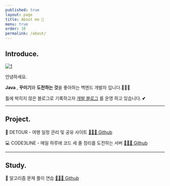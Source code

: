 ```yaml
---
published: true
layout: page
title: About me 💌
menu: true
order: 10
permalink: /about/
---
```



## Introduce.

<a  href="https://github.com/LeeNaYoung240/LeeNaYoung240.github.io/assets/107848521/d7762d25-1b9b-402f-83c9-35e2ee86697e"  class="popup img-link"><img  src="https://github.com/LeeNaYoung240/LeeNaYoung240.github.io/assets/107848521/d7762d25-1b9b-402f-83c9-35e2ee86697e"  alt="1"  loading="lazy"></a> 


안녕하세요.<br>


<b>Java </b>, <b>꾸미기</b>와 <b>도전하는 것</b>을 좋아하는 백엔드 개발자 입니다.🤸🏻‍♀️ 


틀에 박히지 않은 블로그로 기록하고자 <a href="https://LeeNayoung240.github.io">개발 블로그</a> 를 운영 하고 있습니다. 💕


---

## Project.

🛫 DETOUR - 여행 일정 관리 및 공유 사이트️ <a href="https://github.com/LeeNaYoung240/detour">💁🏻‍♀️ Github</a><br>

 💻 CODE3LINE - 매일 하루에 코드 세 줄 정리를 도전하는 서버 <a href="https://github.com/LeeNaYoung240/code3linePlus">💁🏻‍♀️  Github</a><br>


---

## Study.

💛 알고리즘 문제 풀이 연습 <a href="https://github.com/LeeNaYoung240/Algorithm">💁🏻‍♀️ Github</a><br>



